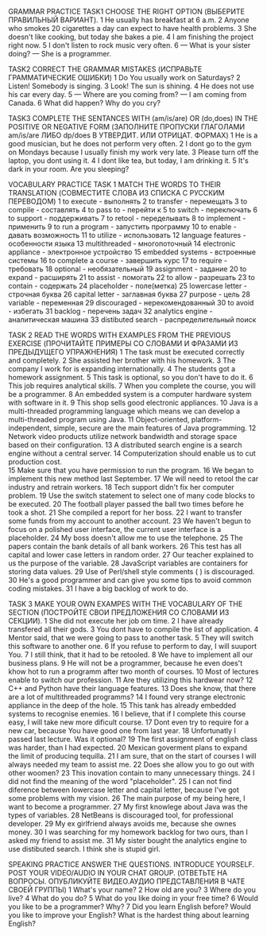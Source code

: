 GRAMMAR PRACTICE
TASK1
CHOOSE THE RIGHT OPTION (ВЫБЕРИТЕ ПРАВИЛЬНЫЙ ВАРИАНТ).
1 He usually has breakfast at 6 a.m.
2 Anyone who smokes 20 cigarettes a day can expect to have health problems.
3 She doesn't like cooking, but today she bakes a pie.
4 I am finishing the project right now.
5 I don't listen to rock music very often.
6  — What is your sister doing?
— She is a programmer.

TASK2
CORRECT THE GRAMMAR MISTAKES (ИСПРАВЬТЕ ГРАММАТИЧЕСКИЕ ОШИБКИ)
1 Do You usually work on Saturdays?
2 Listen! Somebody is singing.
3 Look! The sun is shining.
4 He does not use his car every day.
5 — Where are you coming from?
— I am coming from Canada.
6 What did happen? Why do you cry?

TASK3
COMPLETE THE SENTANCES WITH (am/is/are) OR (do,does) IN THE POSITIVE OR NEGATIVE FORM (ЗАПОЛНИТЕ ПРОПУСКИ ГЛАГОЛАМИ am/is/are ЛИБО dp/does В УТВЕРДИТ. ИЛИ ОТРИЦАТ. ФОРМАХ)
1 He is a good musician, but he does not perform very often.
2 I dont go to the gym on Mondays because I usually finish my work very late.
3 Please turn off the laptop, you dont using it.
4 I dont like tea, but today, I am drinking it.
5 It's dark in your room. Are you sleeping?


VOCABULARY PRACTICE
TASK 1
MATCH THE WORDS TO THEIR TRANSLATION (СОВМЕСТИТЕ СЛОВА ИЗ СПИСКА С РУССКИМ ПЕРЕВОДОМ)
1 to execute  - выполнять
2 to transfer - перемещать
3 to compile - составлять
4 to pass to - перейти к 
5 to switch - переключать
6 to support - поддерживать
7 to retool - переделывать
8 to implement - применить
9 to run a program - запустить программу
10 to enable - давать возможность
11 to utilize - использовать
12 language features - особенности языка
13 multithreaded - многопоточный
14 electronic appliance - электронное устройство
15 embedded systems - встроенные системы
16 to complete a course - завершить курс
17 to require - требовать
18 optional - необязательный
19 assignment - задание
20 to expand - расширять
21 to assist - помогать
22 to allow - разрешать
23 to contain - содержать
24 placeholder - поле(метка)
25 lowercase letter - строчная буква
26 capital letter - заглавная буква
27 purpose - цель
28 variable - переменная
29 discouraged - нерекомендованный
30 to avoid - избегать
31 backlog - перечень задач
32 analytics engine  - аналитическая машина
33 distibuted search  - распределительный поиск



TASK 2
READ THE WORDS WITH EXAMPLES FROM THE PREVIOUS EXERCISE (ПРОЧИТАЙТЕ ПРИМЕРЫ СО СЛОВАМИ И ФРАЗАМИ ИЗ ПРЕДЫДУЩЕГО УПРАЖНЕНИЯ) 
1 The task must be executed correctly and completely. 
2 She assisted her brother with his homework. 
3 The company I work for is expanding internationally.
4 The students got a homework assignment.
5 This task is optional, so you don't have to do it. 
6 This job requires analytical skills.
7 When you complete the course, you will be a programmer. 
8 An embedded system is a computer hardware system with software in it.
9 This shop sells good electronic appliances. 
10 Java is a multi-threaded programming language which means we can develop a multi-threaded program using Java.
11 Object-oriented, platform-independent, simple, secure are the main features of Java programming. 
12 Network video products utilize network bandwidth and storage space based on their configuration. 
13  A distributed search engine is a search engine without a central server.
14 Computerization should enable us to cut production cost.  
15 Make sure that you have permission to run the program. 
16 We began to implement this new method last September.
17  We will need to retool the car industry and retrain workers. 
18 Tech support didn't fix her computer problem.
19 Use the switch statement to select one of many code blocks to be executed.
20 The football player passed the ball two times before he took a shot. 
21 She compiled a report for her boss. 
22 I want to transfer some funds from my account to another account.
23 We haven't begun to focus on a polished user interface, the current user interface is a placeholder.
24 My boss doesn't allow me to use the telephone.
25 The papers contain the bank details of all bank workers.
26 This test has all capital and lower case letters in random order.
27 Our teacher explained to us the purpose of the variable. 
28 JavaScript variables are containers for storing data values.
29 Use of Perl/shell style comments ( ) is discouraged.
30 He's a good programmer and can give you some tips to avoid common coding mistakes. 
31 I have a big backlog of work to do.

TASK 3
MAKE YOUR OWN EXAMPES WITH THE VOCABULARY OF THE SECTION (ПОСТРОЙТЕ СВОИ ПРЕДЛОЖЕНИЯ СО СЛОВАМИ ИЗ СЕКЦИИ).
1 She did not execute her job om time.
2 I have already transfered all their gods.
3 You dont have to compile the list of application.
4 Mentor said, that we were going to pass to another task.
5 They will switch this software to another one.
6 If you refuse to perform to day, I will suuport You.
7 I still think, that it had to be retooled.
8 We have to implement all our business plans.
9 He will not be a programmer, because he even does't khow hot to run a programm after two month of courses.
10 Most of lectures enable to switch our profession.
11 Are they utilizing this hardwear now?
12 C++ and Python have their language features.
13 Does she know, that there are a lot of multithreaded programms?
14 I found very strange electronic appliance in the deep of the hole.
15 This tank has already embedded systems to recognise enemies.
16 I believe, that if I complete this course easy, I will take new more dificult course.
17 Dont even try to require for a new car, because You have good one from last year.
18 Unfortunatly I passed last lecture. Was it optional?
19 The first assignment of english class was harder, than I had expected.
20 Mexican goverment plans to expand the limit of producing tequilla.
21 I am sure, that on the start of courses I will always needed my team to assist me.
22 Does she allow you to go out with other woomen?
23 This inovation contain to many unnecessary things.
24 I did not find the meaning of the word "placeholder".
25 I can not find diference between lowercase letter and capital letter, because I've got some problems with my vision.
26 The main purpose of my being here, I want to become a programmer.
27 My first knowlege about Java was the types of variables.
28 NetBeans is discouraged tool, for professional developer.
29 My ex girlfriend always avoids me, because she ownes money.
30 I was searching for my homework backlog for two ours, than I asked my friend to assist me.
31 My sister bought the analytics engine to use distibuted search. I think she is stupid girl.



SPEAKING PRACTICE
ANSWER THE QUESTIONS. INTRODUCE YOURSELF. POST YOUR VIDEO/AUDIO IN YOUR CHAT GROUP. (ОТВЕТЬТЕ НА ВОПРОСЫ. ОПУБЛИКУЙТЕ ВИДЕО.АУДИО ПРЕДСТАВЛЕНИЯ В ЧАТЕ СВОЕЙ ГРУППЫ)
1 What's your name? 
2 How old are you? 
3 Where do you live?
4 What do you do?
5 What do you like doing in your free time?
6 Would you like to be a programmer? Why?
7 Did you learn English before? Would you like to improve your English? What is the hardest thing about learning English?
